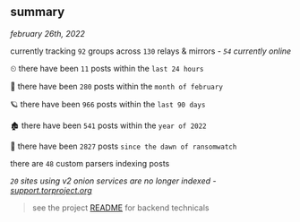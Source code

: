 
## summary
_february 26th, 2022_

currently tracking `92` groups across `130` relays & mirrors - _`54` currently online_

⏲ there have been `11` posts within the `last 24 hours`

🦈 there have been `280` posts within the `month of february`

🪐 there have been `966` posts within the `last 90 days`

🏚 there have been `541` posts within the `year of 2022`

🦕 there have been `2827` posts `since the dawn of ransomwatch`

there are `48` custom parsers indexing posts

_`20` sites using v2 onion services are no longer indexed - [support.torproject.org](https://support.torproject.org/onionservices/v2-deprecation/)_

> see the project [README](https://github.com/thetanz/ransomwatch#ransomwatch--) for backend technicals
